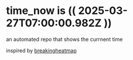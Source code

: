 # time_now is (( 2025-03-27T07:00:00.982Z ))

an automated repo that shows the currnent time

inspired by [breakingheatmap](https://github.com/breakingheatmap/breakingheatmap)